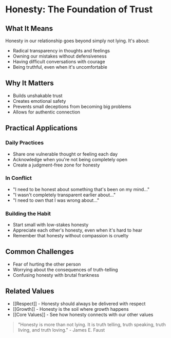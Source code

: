 # Honesty: The Foundation of Trust

## What It Means
Honesty in our relationship goes beyond simply not lying. It's about:
- Radical transparency in thoughts and feelings
- Owning our mistakes without defensiveness
- Having difficult conversations with courage
- Being truthful, even when it's uncomfortable

## Why It Matters
- Builds unshakable trust
- Creates emotional safety
- Prevents small deceptions from becoming big problems
- Allows for authentic connection

## Practical Applications
### Daily Practices
- Share one vulnerable thought or feeling each day
- Acknowledge when you're not being completely open
- Create a judgment-free zone for honesty

### In Conflict
- "I need to be honest about something that's been on my mind..."
- "I wasn't completely transparent earlier about..."
- "I need to own that I was wrong about..."

### Building the Habit
- Start small with low-stakes honesty
- Appreciate each other's honesty, even when it's hard to hear
- Remember that honesty without compassion is cruelty

## Common Challenges
- Fear of hurting the other person
- Worrying about the consequences of truth-telling
- Confusing honesty with brutal frankness

## Related Values
- [[Respect]] - Honesty should always be delivered with respect
- [[Growth]] - Honesty is the soil where growth happens
- [[Core Values]] - See how honesty connects with our other values

> "Honesty is more than not lying. It is truth telling, truth speaking, truth living, and truth loving." - James E. Faust
